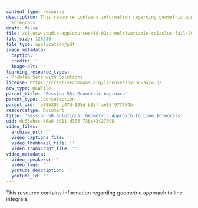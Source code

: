 ```yaml
---
content_type: resource
description: This resource contains information regarding geometric approach to line
  integrals.
draft: false
file: /ol-ocw-studio-app/courses/18-02sc-multivariable-calculus-fall-2010/de63abcc40a80811d37573bc43f27398_MIT18_02SC_pb_58_comb.pdf
file_size: 128239
file_type: application/pdf
image_metadata:
  caption: ''
  credit: ''
  image-alt: ''
learning_resource_types:
- Problem Sets with Solutions
license: https://creativecommons.org/licenses/by-nc-sa/4.0/
ocw_type: OCWFile
parent_title: 'Session 58: Geometric Approach'
parent_type: CourseSection
parent_uid: fa095203-c47d-195d-b13f-ae16f977f84b
resourcetype: Document
title: 'Session 58 Solutions: Geometric Approach to Line Integrals'
uid: de63abcc-40a8-0811-d375-73bc43f27398
video_files:
  archive_url: ''
  video_captions_file: ''
  video_thumbnail_file: ''
  video_transcript_file: ''
video_metadata:
  video_speakers: ''
  video_tags: ''
  youtube_description: ''
  youtube_id: ''
---
```

This resource contains information regarding geometric approach to line integrals.
